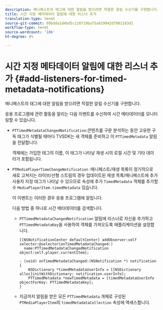 ```yaml
---
description: 매니페스트의 태그에 대한 알림을 받으려면 적절한 알림 수신기를 구현합니다.
title: 시간 지정 메타데이터 알림에 대한 리스너 추가
translation-type: tm+mt
source-git-commit: 89bdda1d4bd5c126f19ba75a819942df901183d1
workflow-type: tm+mt
source-wordcount: '186'
ht-degree: 0%

---
```



# 시간 지정 메타데이터 알림에 대한 리스너 추가 {#add-listeners-for-timed-metadata-notifications}

매니페스트의 태그에 대한 알림을 받으려면 적절한 알림 수신기를 구현합니다.

응용 프로그램에 관련 활동을 알리는 다음 이벤트를 수신하여 시간 메타데이터를 모니터링할 수 있습니다.

* `PTTimedMetadataChangedNotification`:콘텐츠를 구문 분석하는 동안 고유한 구독 태그가 식별될 때마다 TVSDK는 새 객체를 준비하고 이  `PTTimedMetadata` 알림을 전달합니다.

   객체에는 가입한 태그의 이름, 이 태그가 나타날 재생 시의 로컬 시간 및 기타 데이터가 포함됩니다.

* `PTMediaPlayerTimeChangeNotification` :매니페스트/재생 목록이 정기적으로 새로 고쳐지는 라이브/선형 스트림의 경우 업데이트된 재생 목록/매니페스트에 추가 사용자 지정 태그가 나타날 수 있으므로 속성에 추가  `TimedMetadata` 객체를 추가할 수  `MediaPlayerItem.timedMetadata` 있습니다.

   이 이벤트는 이러한 경우 응용 프로그램에 알립니다.

   다음 방법 중 하나로 시간 메타데이터를 검색합니다.

   * `PTTimedMetadataChangedNotification` 알림에 리스너로 자신을 추가하고 `PTTimedMetadataKey`을 사용하여 객체를 가져오도록 애플리케이션을 설정합니다.

      ```
      [[NSNotificationCenter defaultCenter] addObserver:self selector:@selector(onTimedMetadataChanged:)  
        name:PTTimedMetadataChangedNotification object:self.player.currentItem]; 
      
      - (void) onTimedMetadataChanged:(NSNotification *) notification { 
          NSDictionary *timedMetadataUserInfo = [[NSDictionary alloc]initWithDictionary: notification.userInfo]; 
          PTTimedMetadata *newTimedMetadata = [timedMetadataUserInfo objectForKey: PTTimedMetadataKey]; 
      }
      ```

   * 지금까지 알림을 받은 모든 `PTTimedMetadata` 개체로 구성된 `PTMediaPlayerItem`의 `timedMetadataCollection` 속성에 액세스합니다.